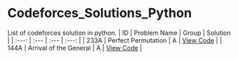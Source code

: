 # Codeforces_Solutions_Python
List of codeforces solution in python. 
| ID | Problem Name | Group | Solution |
| :---: | :--- | :--- | :---: |
| 233A | Perfect Permutation | A | [View Code](./https://github.com/Roboig/Codeforces_Solutions_Python/blob/main/Group_A_Questions/Perfect_Permutation_Solution.py) |
| 144A | Arrival of the General | A | [View Code](./https://github.com/Roboig/Codeforces_Solutions_Python/blob/main/Group_A_Questions/Arrival_of_the_General.py) |
